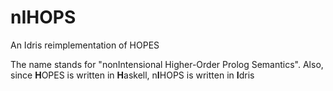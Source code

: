# nIHOPS
An Idris reimplementation of HOPES

The name stands for "nonIntensional Higher-Order Prolog Semantics".
Also, since **H**OPES is written in **H**askell, n**I**HOPS is written in **I**dris
